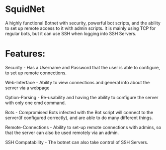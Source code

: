 # SquidNet
A highly functional Botnet with security, powerful bot scripts, and the ability to set up remote access to it with admin scripts. It is mainly using TCP for regular bots, but it can use SSH when logging into SSH Servers.

# Features:

Security - Has a Username and Password that the user is able to configure, to set up remote connections.

Web-Interface - Ability to view connections and general info about the server via a webpage

Option-Parsing - Re-usability and having the ability to configure the server with only one cmd command.

Bots - Compromised Bots infected with the Bot script will connect to the server(if configured correctly), and are able to do many different things.

Remote-Connections - Ability to set-up remote connections with admins, so that the server can also be used remotely via an admin.

SSH Compatability - The botnet can also take control of SSH Servers.
